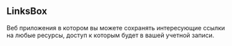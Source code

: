 ## LinksBox

Веб приложения в котором вы можете сохранять интересующие ссылки на любые ресурсы, доступ к которым будет в вашей учетной записи.
